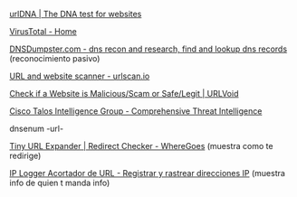 [urlDNA | The DNA test for websites](https://urldna.io/)

[VirusTotal - Home](https://www.virustotal.com/gui/home/upload)

[DNSDumpster.com - dns recon and research, find and lookup dns records](https://dnsdumpster.com/) (reconocimiento pasivo)

[URL and website scanner - urlscan.io](https://urlscan.io/)

[Check if a Website is Malicious/Scam or Safe/Legit | URLVoid](https://www.urlvoid.com/)

[Cisco Talos Intelligence Group - Comprehensive Threat Intelligence](https://talosintelligence.com/)

dnsenum -url-

[Tiny URL Expander | Redirect Checker - WhereGoes](https://wheregoes.com/) (muestra como te redirige)

[IP Logger Acortador de URL - Registrar y rastrear direcciones IP](https://iplogger.org/es/) (muestra info de quien t manda info)